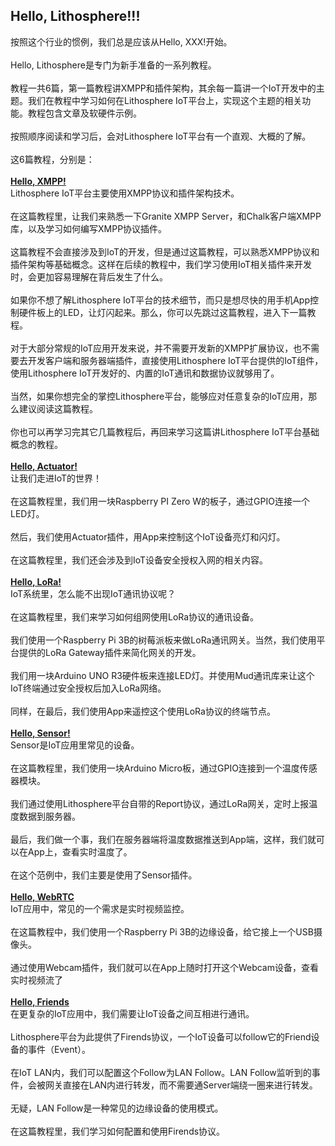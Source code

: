 ## Hello, Lithosphere!!!
按照这个行业的惯例，我们总是应该从Hello, XXX!开始。<br><br>
Hello, Lithosphere是专门为新手准备的一系列教程。<br><br>
教程一共6篇，第一篇教程讲XMPP和插件架构，其余每一篇讲一个IoT开发中的主题。我们在教程中学习如何在Lithosphere IoT平台上，实现这个主题的相关功能。教程包含文章及软硬件示例。<br><br>
按照顺序阅读和学习后，会对Lithosphere IoT平台有一个直观、大概的了解。<br><br>
这6篇教程，分别是：<br><br>
[**Hello, XMPP!**](./Hello_XMPP_Tutorial.md)<br>
Lithosphere IoT平台主要使用XMPP协议和插件架构技术。<br><br>
在这篇教程里，让我们来熟悉一下Granite XMPP Server，和Chalk客户端XMPP库，以及学习如何编写XMPP协议插件。<br><br>
这篇教程不会直接涉及到IoT的开发，但是通过这篇教程，可以熟悉XMPP协议和插件架构等基础概念。这样在后续的教程中，我们学习使用IoT相关插件来开发时，会更加容易理解在背后发生了什么。<br><br>
如果你不想了解Lithosphere IoT平台的技术细节，而只是想尽快的用手机App控制硬件板上的LED，让灯闪起来。那么，你可以先跳过这篇教程，进入下一篇教程。<br><br>
对于大部分常规的IoT应用开发来说，并不需要开发新的XMPP扩展协议，也不需要去开发客户端和服务器端插件，直接使用Lithosphere IoT平台提供的IoT组件，使用Lithosphere IoT开发好的、内置的IoT通讯和数据协议就够用了。<br><br>
当然，如果你想完全的掌控Lithosphere平台，能够应对任意复杂的IoT应用，那么建议阅读这篇教程。<br><br>
你也可以再学习完其它几篇教程后，再回来学习这篇讲Lithosphere IoT平台基础概念的教程。
<br><br>
[**Hello, Actuator!**](./Hello_Actuator_Tutorial.md)<br>
让我们走进IoT的世界！<br><br>
在这篇教程里，我们用一块Raspberry PI Zero W的板子，通过GPIO连接一个LED灯。<br><br>
然后，我们使用Actuator插件，用App来控制这个IoT设备亮灯和闪灯。<br><br>
在这篇教程里，我们还会涉及到IoT设备安全授权入网的相关内容。<br><br>
[**Hello, LoRa!**](./Hello_LoRa_Tutorial.md)<br>
IoT系统里，怎么能不出现IoT通讯协议呢？<br><br>
在这篇教程里，我们来学习如何组网使用LoRa协议的通讯设备。<br><br>
我们使用一个Raspberry Pi 3B的树莓派板来做LoRa通讯网关。当然，我们使用平台提供的LoRa Gateway插件来简化网关的开发。<br><br>
我们用一块Arduino UNO R3硬件板来连接LED灯。并使用Mud通讯库来让这个IoT终端通过安全授权后加入LoRa网络。<br><br>
同样，在最后，我们使用App来遥控这个使用LoRa协议的终端节点。<br><br>
[**Hello, Sensor!**](./Hello_Sensor_Tutorial.md)<br>
Sensor是IoT应用里常见的设备。<br><br>
在这篇教程里，我们使用一块Arduino Micro板，通过GPIO连接到一个温度传感器模块。<br><br>
我们通过使用Lithosphere平台自带的Report协议，通过LoRa网关，定时上报温度数据到服务器。<br><br>
最后，我们做一个事，我们在服务器端将温度数据推送到App端，这样，我们就可以在App上，查看实时温度了。<br><br>
在这个范例中，我们主要是使用了Sensor插件。<br><br>
[**Hello, WebRTC**](./Hello_XMPP_Tutorial.md)<br>
IoT应用中，常见的一个需求是实时视频监控。<br><br>
在这篇教程中，我们使用一个Raspberry Pi 3B的边缘设备，给它接上一个USB摄像头。<br><br>
通过使用Webcam插件，我们就可以在App上随时打开这个Webcam设备，查看实时视频流了<br><br>
[**Hello, Friends**](./Hello_Friends_Tutorial.md)<br>
在更复杂的IoT应用中，我们需要让IoT设备之间互相进行通讯。<br><br>
Lithosphere平台为此提供了Firends协议，一个IoT设备可以follow它的Friend设备的事件（Event）。<br><br>
在IoT LAN内，我们可以配置这个Follow为LAN Follow。LAN Follow监听到的事件，会被网关直接在LAN内进行转发，而不需要通Server端绕一圈来进行转发。<br><br>
无疑，LAN Follow是一种常见的边缘设备的使用模式。<br><br>
在这篇教程里，我们学习如何配置和使用Firends协议。